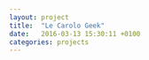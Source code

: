 ```yaml
---
layout: project
title:  "Le Carolo Geek"
date:   2016-03-13 15:30:11 +0100
categories: projects
---
```

